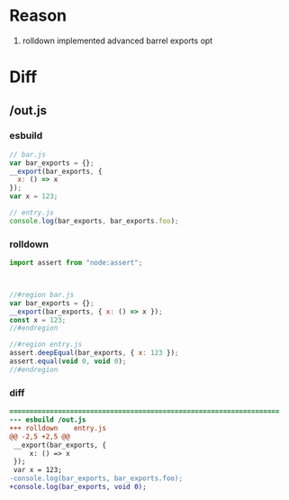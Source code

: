 # Reason
1. rolldown implemented advanced barrel exports opt
# Diff
## /out.js
### esbuild
```js
// bar.js
var bar_exports = {};
__export(bar_exports, {
  x: () => x
});
var x = 123;

// entry.js
console.log(bar_exports, bar_exports.foo);
```
### rolldown
```js
import assert from "node:assert";



//#region bar.js
var bar_exports = {};
__export(bar_exports, { x: () => x });
const x = 123;
//#endregion

//#region entry.js
assert.deepEqual(bar_exports, { x: 123 });
assert.equal(void 0, void 0);
//#endregion

```
### diff
```diff
===================================================================
--- esbuild	/out.js
+++ rolldown	entry.js
@@ -2,5 +2,5 @@
 __export(bar_exports, {
     x: () => x
 });
 var x = 123;
-console.log(bar_exports, bar_exports.foo);
+console.log(bar_exports, void 0);

```